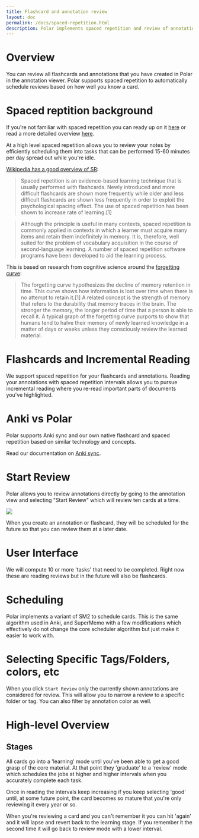 ```yaml
---
title: Flashcard and annotation review
layout: doc
permalink: /docs/spaced-repetition.html
description: Polar implements spaced repetition and review of annotations on mobile and desktop devices. 
---
```


# Overview

You can review all flashcards and annotations that you have created in Polar in the annotation viewer. Polar supports spaced repetition to automatically schedule reviews based on how well you know a card.

# Spaced reptition background

If you're not familiar with spaced repetition you can ready up on it <a href="https://getpolarized.io/2020/09/20/What-is-Spaced-Repetition-A-Beginner's-Guide.html" target="_blank">here</a> or read a more detailed overview <a href="https://numinous.productions/ttft/">here</a>.

At a high level spaced repetition allows you to review your notes by efficiently scheduling them into tasks that can be
performed 15-60 minutes per day spread out while you're idle.

<a href="https://en.wikipedia.org/wiki/Spaced_repetition">Wikipedia has a good overview of SR</a>:

> Spaced repetition is an evidence-based learning technique that is usually performed with flashcards. Newly introduced and more difficult flashcards are shown more frequently while older and less difficult flashcards are shown less frequently in order to exploit the psychological spacing effect. The use of spaced repetition has been shown to increase rate of learning.[1]
  
> Although the principle is useful in many contexts, spaced repetition is commonly applied in contexts in which a learner must acquire many items and retain them indefinitely in memory. It is, therefore, well suited for the problem of vocabulary acquisition in the course of second-language learning. A number of spaced repetition software programs have been developed to aid the learning process.

This is based on research from cognitive science around the <a href="https://en.wikipedia.org/wiki/Forgetting_curve">forgetting curve</a>:

> The forgetting curve hypothesizes the decline of memory retention in time. This curve shows how information is lost
over time when there is no attempt to retain it.[1] A related concept is the strength of memory that refers to the
durability that memory traces in the brain. The stronger the memory, the longer period of time that a person is able to
recall it. A typical graph of the forgetting curve purports to show that humans tend to halve their memory of newly
learned knowledge in a matter of days or weeks unless they consciously review the learned material.

# Flashcards and Incremental Reading

We support spaced repetition for your flashcards and annotations.  Reading your annotations with spaced repetition 
intervals allows you to pursue incremental reading where you re-read important parts of documents you've highlighted.

# Anki vs Polar

Polar supports Anki sync and our own native flashcard and spaced repetition based on similar technology and concepts.

Read our documentation on <a href="https://getpolarized.io/docs/anki-sync-for-spaced-repetition.html">Anki sync</a>.  

# Start Review

Polar allows you to review annotations directly by going to the annotation view and selecting "Start Review"
which will review ten cards at a time.   

<p class="text-center">
<img class="img-fluid border" src="https://i.imgur.com/2JZu8EV.png">
</p>

When you create an annotation or flashcard, they will be scheduled for the future so that you can review them at a
later date.

# User Interface

We will compute 10 or more 'tasks' that need to be completed.  Right now these are reading reviews but in the future
will also be flashcards.

# Scheduling 

Polar implements a variant of SM2 to schedule cards. This is the same algorithm used in Anki, and SuperMemo with a few 
modifications which effectively do not change the core scheduler algorithm but just make it easier to work with.

# Selecting Specific Tags/Folders, colors, etc

When you click ```Start Review``` only the currently shown annotations are considered for review.  This will allow you
to narrow a review to a specific folder or tag.  You can also filter by annotation color as well.

# High-level Overview

## Stages

All cards go into a 'learning' mode until you've been able to get a good grasp of the core material.  At that point they
'graduate' to a 'review' mode which schedules the jobs at higher and higher intervals when you accurately complete each 
task.

Once in reading the intervals keep increasing if you keep selecting 'good' until, at some future point, the card becomes
so mature that you're only reviewing it every year or so.

When you're reviewing a card and you can't remember it you can hit 'again' and it will lapse and revert back to the 
learning stage.  If you remember it the second time it will go back to review mode with a lower interval. 


